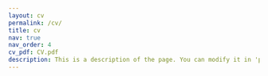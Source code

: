 ```yaml
---
layout: cv
permalink: /cv/
title: cv
nav: true
nav_order: 4
cv_pdf: CV.pdf
description: This is a description of the page. You can modify it in 'pages/_cv.md'. You can also change or remove the top pdf download button.
---
```

